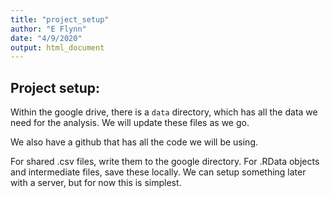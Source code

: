 ```yaml
---
title: "project_setup"
author: "E Flynn"
date: "4/9/2020"
output: html_document
---
```



## Project setup:

Within the google drive, there is a `data` directory, which has all the data we need for the analysis. We will update these files as we go.

We also have a github that has all the code we will be using.

For shared .csv files, write them to the google directory.
For .RData objects and intermediate files, save these locally. We can setup something later with a server, but for now this is simplest.